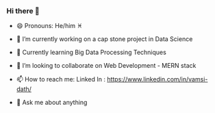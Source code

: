 ### Hi there 👋
- 😄 Pronouns: He/him  ♓

- 🔭 I’m currently working on a cap stone project in Data Science
- 🌱 Currently learning Big Data Processing Techniques
- 👯 I’m looking to collaborate on Web Development - MERN stack


- 📫 How to reach me: Linked In : https://www.linkedin.com/in/vamsi-dath/
- 💬 Ask me about anything

